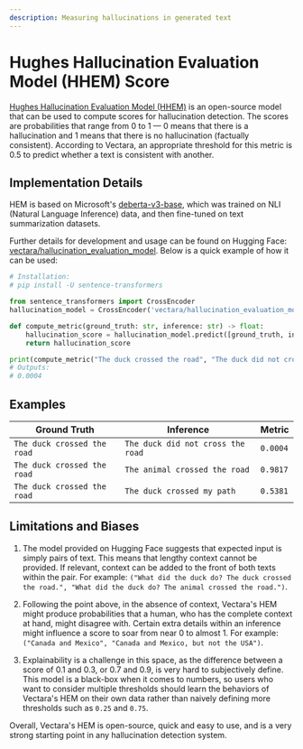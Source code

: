 ```yaml
---
description: Measuring hallucinations in generated text
---
```


# Hughes Hallucination Evaluation Model (HHEM) Score

[Hughes Hallucination Evaluation Model (HHEM)](https://huggingface.co/vectara/hallucination_evaluation_model) is an
open-source model that can be used to compute scores for hallucination detection. The scores are probabilities that
range from 0 to 1 — 0 means that there is a hallucination and 1 means that there is no hallucination (factually
consistent). According to Vectara, an appropriate threshold for this metric is 0.5 to predict whether a text is
consistent with another.

## Implementation Details

HEM is based on Microsoft's [deberta-v3-base](https://huggingface.co/microsoft/deberta-v3-base), which was trained on
NLI (Natural Language Inference) data, and then fine-tuned on text summarization datasets.

Further details for development and usage can be found on Hugging Face:
[vectara/hallucination_evaluation_model](https://huggingface.co/vectara/hallucination_evaluation_model).
Below is a quick example of how it can be used:

```py
# Installation:
# pip install -U sentence-transformers

from sentence_transformers import CrossEncoder
hallucination_model = CrossEncoder('vectara/hallucination_evaluation_model')

def compute_metric(ground_truth: str, inference: str) -> float:
    hallucination_score = hallucination_model.predict([ground_truth, inference])
    return hallucination_score

print(compute_metric("The duck crossed the road", "The duck did not cross the road"))
# Outputs:
# 0.0004
```

## Examples

| Ground Truth | Inference | Metric |
| --- | --- | --- |
| `The duck crossed the road` | `The duck did not cross the road` | `0.0004` |
| `The duck crossed the road` | `The animal crossed the road` | `0.9817` |
| `The duck crossed the road` | `The duck crossed my path` | `0.5381` |

## Limitations and Biases

1. The model provided on Hugging Face suggests that expected input is simply pairs of text. This means that lengthy
context cannot be provided. If relevant, context can be added to the front of both texts within the pair. For example:
`("What did the duck do? The duck crossed the road.", "What did the duck do? The animal crossed the road.")`.

2. Following the point above, in the absence of context, Vectara's HEM might produce probabilities that a human, who
has the complete context at hand, might disagree with. Certain extra details within an inference might influence a
score to soar from near 0 to almost 1. For example: `("Canada and Mexico", "Canada and Mexico, but not the USA")`.

3. Explainability is a challenge in this space, as the difference between a score of 0.1 and 0.3, or 0.7 and 0.9, is
very hard to subjectively define. This model is a black-box when it comes to numbers, so users who want to consider
multiple thresholds should learn the behaviors of Vectara's HEM on their own data rather than naively defining more
thresholds such as `0.25` and `0.75`.

Overall, Vectara's HEM is open-source, quick and easy to use, and is a very strong starting point in any hallucination
detection system.
